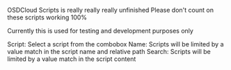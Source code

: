 OSDCloud Scripts is really really really unfinished
Please don't count on these scripts working 100%

Currently this is used for testing and development purposes only

Script: Select a script from the combobox
Name: Scripts will be limited by a value match in the script name and relative path
Search: Scripts will be limited by a value match in the script content
